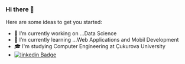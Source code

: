 ### Hi there 👋


Here are some ideas to get you started:

- 🔭 I’m currently working on ...Data Science
- 🌱 I’m currently learning ...Web Applications and Mobil Development
- 🎓 I'm studying Computer Engineering at Çukurova University
- [![linkedin Badge](https://img.shields.io/badge/-linkedin-C13584?style=flat-quare&labelColor=3584c1&logo=instagram&logoColor=white&link=link)](https://www.linkedin.com/in/emre-ceylan-uysal/)


